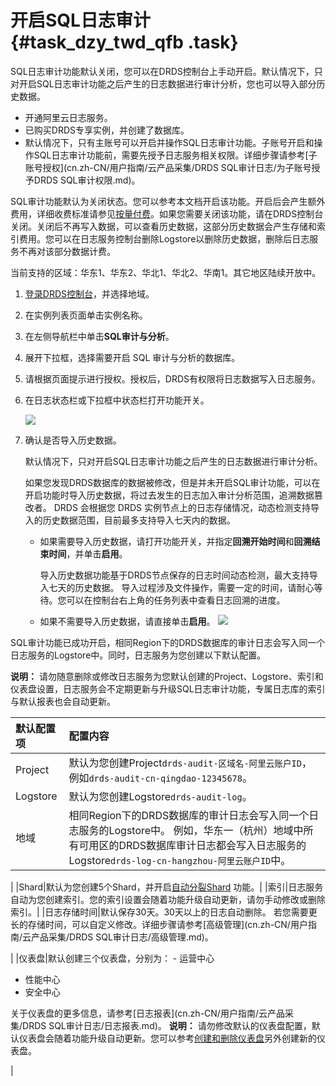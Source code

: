 # 开启SQL日志审计 {#task_dzy_twd_qfb .task}

SQL日志审计功能默认关闭，您可以在DRDS控制台上手动开启。默认情况下，只对开启SQL日志审计功能之后产生的日志数据进行审计分析，您也可以导入部分历史数据。

-   开通阿里云日志服务。
-   已购买DRDS专享实例，并创建了数据库。
-   默认情况下，只有主账号可以开启并操作SQL日志审计功能。子账号开启和操作SQL日志审计功能前，需要先授予日志服务相关权限。详细步骤请参考[子账号授权](cn.zh-CN/用户指南/云产品采集/DRDS SQL审计日志/为子账号授予DRDS SQL审计权限.md)。

SQL审计功能默认为关闭状态。您可以参考本文档开启该功能。开启后会产生额外费用，详细收费标准请参见[按量付费](../../../../cn.zh-CN/产品定价/按量付费.md)。如果您需要关闭该功能，请在DRDS控制台关闭。关闭后不再写入数据，可以查看历史数据，这部分历史数据会产生存储和索引费用。您可以在日志服务控制台删除Logstore以删除历史数据，删除后日志服务不再对该部分数据计费。

当前支持的区域：华东1、华东2、华北1、华北2、华南1。其它地区陆续开放中。

1.  [登录DRDS控制台](https://drds.console.aliyun.com/prectrl/home/index#/overview)，并选择地域。
2.  在实例列表页面单击实例名称。
3.  在左侧导航栏中单击**SQL审计与分析**。
4.  展开下拉框，选择需要开启 SQL 审计与分析的数据库。
5.  请根据页面提示进行授权。授权后，DRDS有权限将日志数据写入日志服务。
6.  在日志状态栏或下拉框中状态栏打开功能开关。 

    ![](http://static-aliyun-doc.oss-cn-hangzhou.aliyuncs.com/assets/img/40471/155840459621186_zh-CN.png)

7.  确认是否导入历史数据。 

    默认情况下，只对开启SQL日志审计功能之后产生的日志数据进行审计分析。

    如果您发现DRDS数据库的数据被修改，但是并未开启SQL审计功能，可以在开启功能时导入历史数据，将过去发生的日志加入审计分析范围，追溯数据篡改者。 DRDS 会根据您 DRDS 实例节点上的日志存储情况，动态检测支持导入的历史数据范围，目前最多支持导入七天内的数据。

    -   如果需要导入历史数据，请打开功能开关，并指定**回溯开始时间**和**回溯结束时间**，并单击**启用**。

        导入历史数据功能基于DRDS节点保存的日志时间动态检测，最大支持导入七天的历史数据。 导入过程涉及文件操作，需要一定的时间，请耐心等待。您可以在控制台右上角的任务列表中查看日志回溯的进度。

    -   如果不需要导入历史数据，请直接单击**启用**。
    ![](http://static-aliyun-doc.oss-cn-hangzhou.aliyuncs.com/assets/img/40471/155840459621243_zh-CN.png)


SQL审计功能已成功开启，相同Region下的DRDS数据库的审计日志会写入同一个日志服务的Logstore中。同时，日志服务为您创建以下默认配置。

**说明：** 请勿随意删除或修改日志服务为您默认创建的Project、Logstore、索引和仪表盘设置，日志服务会不定期更新与升级SQL日志审计功能，专属日志库的索引与默认报表也会自动更新。

|默认配置项|配置内容|
|:----|:---|
|Project|默认为您创建Project`drds-audit-区域名-阿里云账户ID`，例如`drds-audit-cn-qingdao-12345678`。|
|Logstore|默认为您创建Logstore`drds-audit-log`。|
|地域|相同Region下的DRDS数据库的审计日志会写入同一个日志服务的Logstore中。 例如，华东一（杭州）地域中所有可用区的DRDS数据库审计日志都会写入日志服务的Logstore`drds-log-cn-hangzhou-阿里云账户ID`中。

 |
|Shard|默认为您创建5个Shard，并开启[自动分裂Shard](cn.zh-CN/用户指南/准备工作/操作Shard.md) 功能。|
|索引|日志服务自动为您创建索引。您的索引设置会随着功能升级自动更新，请勿手动修改或删除索引。|
|日志存储时间|默认保存30天。30天以上的日志自动删除。 若您需要更长的存储时间，可以自定义修改。详细步骤请参考[高级管理](cn.zh-CN/用户指南/云产品采集/DRDS SQL审计日志/高级管理.md)。

 |
|仪表盘|默认创建三个仪表盘，分别为： -   运营中心
-   性能中心
-   安全中心

 关于仪表盘的更多信息，请参考[日志报表](cn.zh-CN/用户指南/云产品采集/DRDS SQL审计日志/日志报表.md)。 **说明：** 请勿修改默认的仪表盘配置，默认仪表盘会随着功能升级自动更新。您可以参考[创建和删除仪表盘](cn.zh-CN/用户指南/可视化分析/仪表盘/创建和删除仪表盘.md)另外创建新的仪表盘。

 |


